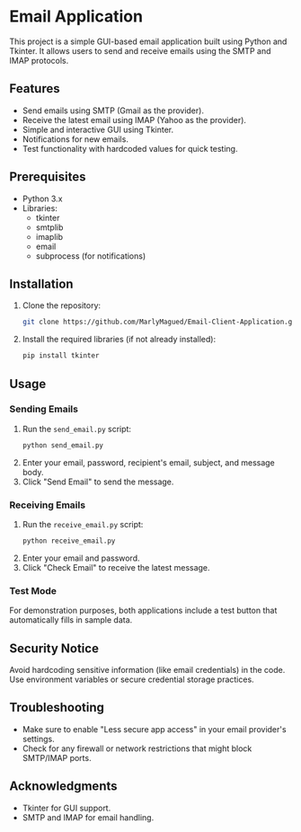 
# Email Application

This project is a simple GUI-based email application built using Python and Tkinter. It allows users to send and receive emails using the SMTP and IMAP protocols.

## Features
- Send emails using SMTP (Gmail as the provider).
- Receive the latest email using IMAP (Yahoo as the provider).
- Simple and interactive GUI using Tkinter.
- Notifications for new emails.
- Test functionality with hardcoded values for quick testing.

## Prerequisites
- Python 3.x
- Libraries: 
  - tkinter
  - smtplib
  - imaplib
  - email
  - subprocess (for notifications)

## Installation
1. Clone the repository:
   ```bash
   git clone https://github.com/MarlyMagued/Email-Client-Application.git
   ```
2. Install the required libraries (if not already installed):
   ```bash
   pip install tkinter
   ```

## Usage
### Sending Emails
1. Run the `send_email.py` script:
   ```bash
   python send_email.py
   ```
2. Enter your email, password, recipient's email, subject, and message body.
3. Click "Send Email" to send the message.

### Receiving Emails
1. Run the `receive_email.py` script:
   ```bash
   python receive_email.py
   ```
2. Enter your email and password.
3. Click "Check Email" to receive the latest message.

### Test Mode
For demonstration purposes, both applications include a test button that automatically fills in sample data.

## Security Notice
Avoid hardcoding sensitive information (like email credentials) in the code. Use environment variables or secure credential storage practices.

## Troubleshooting
- Make sure to enable "Less secure app access" in your email provider's settings.
- Check for any firewall or network restrictions that might block SMTP/IMAP ports.

## Acknowledgments
- Tkinter for GUI support.
- SMTP and IMAP for email handling.

